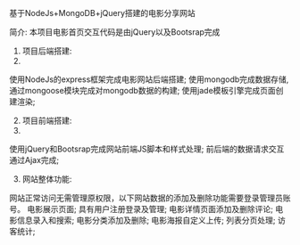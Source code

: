 基于NodeJs+MongoDB+jQuery搭建的电影分享网站

简介:
本项目电影首页交互代码是由jQuery以及Bootsrap完成

1. 项目后端搭建:
2. 
使用NodeJs的express框架完成电影网站后端搭建;
使用mongodb完成数据存储,通过mongoose模块完成对mongodb数据的构建;
使用jade模板引擎完成页面创建渲染;

2. 项目前端搭建:
3. 
使用jQuery和Bootsrap完成网站前端JS脚本和样式处理;
前后端的数据请求交互通过Ajax完成;

3. 网站整体功能:
 
网站正常访问无需管理原权限，以下网站数据的添加及删除功能需要登录管理员账号。
电影展示页面;
具有用户注册登录及管理;
电影详情页面添加及删除评论;
电影信息录入和搜索;
电影分类添加及删除;
电影海报自定义上传;
列表分页处理;
访客统计;

